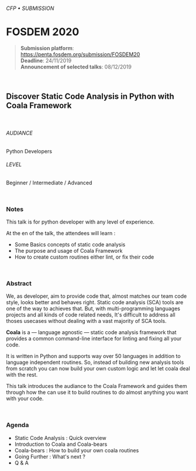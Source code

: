 ###### CFP • SUBMISSION
# FOSDEM 2020


> **Submission platform**: https://penta.fosdem.org/submission/FOSDEM20<br>
> **Deadline**: 24/11/2019<br>
> **Announcement of selected talks**: 08/12/2019

<br>

## Discover Static Code Analysis in Python with **Coala Framework**

<br>

###### AUDIANCE
Python Developers
###### LEVEL
Beginner / Intermediate / Advanced


<br>

### Notes

This talk is for python developer with any level of experience.

At the en of the talk, the attendees will learn : 

* Some Basics concepts of static code analysis
* The purpose and usage of Coala Framework
* How to create custom routines either lint, or fix their code

<br>

### Abstract

We, as developer, aim to provide code that, almost matches our team code style, looks better and behaves right. Static code analysis (SCA) tools are one of the way to achieves that. But, with multi-programming languages projects and all kinds of code related needs, It's difficult to address all thoses usecases without dealing with a vast majority of SCA tools.

**Coala** is a — language agnostic — static code analysis framework that provides a common command-line interface for linting and fixing all your code.

It is written in Python and supports way over 50 languages in addition to language independent routines. So, instead of building new analysis tools from scratch you can now build your own custom logic and let let coala deal with the rest.

This talk introduces the audiance to the Coala Framework and guides them through how the can use it to build routines to do almost anything you want with your code.

<br>

### Agenda

* Static Code Analysis : Quick overview
* Introduction to Coala and Coala-bears
* Coala-bears : How to build your own coala routines
* Going Further : What's next ?
* Q & A